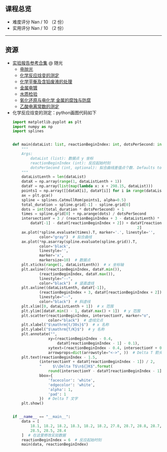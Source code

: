 ## 课程总览  
- 难度评分 Nan / 10 （2 份）  
- 实用评分 Nan / 10 （2 份）  

---

## 资源 
- [实验报告参考合集](https://file.uhsea.com/2403/7e7b58a14523a739bd3ef68cc59838f9U3.zip) @ 随光  
    - [电抛光](https://file.uhsea.com/2403/f4f4a766587f5c652e5f3469bc2bbd53XH.pdf)
    - [化学反应焓变的测定](https://file.uhsea.com/2403/b736bad2870e7fa73c997e2281838a5fSS.pdf)
    - [化学平衡及含铅废液的处理](https://file.uhsea.com/2403/2387429222c14a1b35b05fc198055a46IL.pdf)
    - [金属电镀](https://file.uhsea.com/2403/9251865bb4cfa5dd9f71f35bb1f297568C.pdf)
    - [水质检验](https://file.uhsea.com/2403/6db79803257d101ccc274a1e728da48e7C.pdf)
    - [氧化还原与电化学 金属的腐蚀与防腐](https://file.uhsea.com/2403/e2f5b8af865594d4b49cfb0f72690385XL.pdf)
    - [乙酸电离常数的测定](https://file.uhsea.com/2403/7e484795df34a5090737d5663eb922511S.pdf)  
- 化学反应焓变的测定：python画图代码如下
    ```python
    import matplotlib.pyplot as plt
    import numpy as np
    import splines


    def main(dataList: list, reactionBeginIndex: int, dotsPerSecond: int = 300):
        """
        Args:
            dataList (list): 数据点 y 坐标
            reactionBeginIndex (int): 反应起始时刻
            dotsPerSecond (int, optional): 拟合曲线差值点个数. Defaults to 300.
        """
        dataListLenth = len(dataList)
        dataX = np.array(range(1, dataListLenth + 1))
        dataY = np.array(list(map(lambda x: x + 298.15, dataList)))
        points1 = np.array([[dataX[i], dataY[i]] for i in range(dataListLenth)])
        ax = plt.gca()
        spline = splines.CatmullRom(points1, alpha=0.5)
        total_duration = spline.grid[-1] - spline.grid[0]
        dots = int(total_duration * dotsPerSecond) + 1
        times = spline.grid[0] + np.arange(dots) / dotsPerSecond
        intersectionY = 3 / (reactionBeginIndex + 3 - dataListLenth) * (
            dataY[-1] - dataY[reactionBeginIndex + 2]) + dataY[reactionBeginIndex +
                                                            2]
        ax.plot(*spline.evaluate(times).T, marker='.', linestyle='',
                color="gray")  # 拟合曲线
        ax.plot(*np.asarray(spline.evaluate(spline.grid)).T,
                color='black',
                linestyle='',
                marker='x',
                markersize=10)  # 数据点
        plt.xticks(range(1, dataListLenth))  # x 坐标轴
        plt.axline((reactionBeginIndex, dataY.min()),
                (reactionBeginIndex, dataY.max()),
                linestyle="--",
                color="black")  # 竖直虚线
        plt.axline((dataListLenth, dataY[-1]),
                (reactionBeginIndex + 3, dataY[reactionBeginIndex + 2]),
                linestyle="--",
                color="black")  # 斜虚线
        plt.xlim([0, dataListLenth + 1])  # x 范围
        plt.ylim([dataY.min() - 1, dataY.max() + 1])  # y 范围
        plt.scatter(reactionBeginIndex, intersectionY, marker="o",
                    color="black")  # 虚线交点
        plt.xlabel("$\mathrm{t/30s}$")  # x 名称
        plt.ylabel("$\mathrm{T/K}$")  # y 名称
        plt.annotate("",
                    xy=(reactionBeginIndex - 0.4,
                        dataY[reactionBeginIndex - 1] - 0.1),
                    xytext=(reactionBeginIndex - 0.4, intersectionY + 0.1),
                    arrowprops=dict(arrowstyle="<->", ))  # Delta T 箭头
        plt.text(reactionBeginIndex - 1.5,
                (intersectionY + dataY[reactionBeginIndex - 1]) / 2,
                "     $\\Delta T$\n${}K$".format(
                    round(intersectionY - dataY[reactionBeginIndex - 1], 1)),
                bbox={
                    'facecolor': 'white',
                    'edgecolor': 'white',
                    'alpha': 1,
                    'pad': 1
                })  # Delta T 文字
        plt.show()


    if __name__ == "__main__":
        data = [
            18.1, 18.2, 18.2, 18.3, 18.2, 18.2, 27.8, 28.7, 28.8, 28.7, 28.7, 28.6,
            28.5, 28.5, 28.4
        ]  # 在这里修改实验数据
        reactionBeginIndex = 6  # 反应起始时刻
        main(data, reactionBeginIndex)
    ```